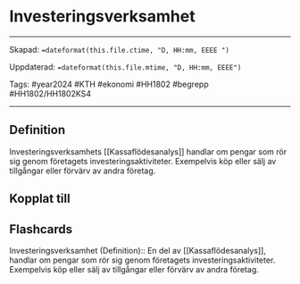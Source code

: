# Investeringsverksamhet

---

Skapad: `=dateformat(this.file.ctime, "D, HH:mm, EEEE ")`

Uppdaterad: `=dateformat(this.file.mtime, "D, HH:mm, EEEE")`

Tags: #year2024 #KTH #ekonomi #HH1802 #begrepp #HH1802/HH1802KS4

---

## Definition

Investeringsverksamhets [[Kassaflödesanalys]] handlar om pengar som rör sig genom företagets investeringsaktiviteter. Exempelvis köp eller sälj av tillgångar eller förvärv av andra företag.

## Kopplat till

## Flashcards

Investeringsverksamhet (Definition):: En del av [[Kassaflödesanalys]], handlar om pengar som rör sig genom företagets investeringsaktiviteter. Exempelvis köp eller sälj av tillgångar eller förvärv av andra företag.
